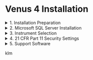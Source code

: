 # Venus 4 Installation

<details>

<summary>1. Installation Preparation</summary>

1.  Select yes when prompted to install the SQL database.

    ![](<../../.gitbook/assets/6 (2).png>)

    ![](<../../.gitbook/assets/5 (2).png>)


2.  Close the Portable WinCDEmu. The installation drive is now mounted on your computer. Open the drive and select the Microlab\_Star folder. Right click on the setup application and select run as administrator. (Note: Administrator rights are needed to install the software properly.)

    ![](<../../.gitbook/assets/4 (2).png>)


3.  Select mount image, mount the Microlab STAR Software VENUS four base package 4.5.0.5217 and select open.\


    ![](<../../.gitbook/assets/3 (2).png>)


4.  Select yes when prompted to install the Portable WINCDEmu Driver.

    ![](<../../.gitbook/assets/2 (1) (1).png>)


5.  Open the Portable WinCDEmu-4.0. application located in the Venus 4 software folde

    <figure><img src="../../.gitbook/assets/1 (1) (1).png" alt="" width="449"><figcaption></figcaption></figure>



</details>

<details>

<summary>2. Microsoft SQL Server Installation</summary>

Using VENUS Software requires access to a Microsoft SQL Server. If the “Microsoft SQL Server 2014 SP2 Express Edition” is not installed at this point, a prompt will be displayed requiring a location and to access information from the Microsoft SQL Server after completion of the software installation.

1.  During installation, a prompt will be displayed asking if the SQL Server 2014 Service Pack 2 (SP2) shal be installed.

    <figure><img src="../../.gitbook/assets/image (1) (1) (1) (1) (1) (1).png" alt="" width="267"><figcaption></figcaption></figure>
2. Click \[Yes] to continue. If \[No] is chosen, please prepare the following information to be able to use another SQL Server:
   * Microsoft SQL Server Location
   * Database User Name and Password
3.  Click \[Next >] to continue.

    <figure><img src="../../.gitbook/assets/image (2) (1) (1) (1) (1).png" alt="" width="378"><figcaption></figcaption></figure>
4.  Click \[Yes] to continue after the virus protection software and all other applications have been closed.

    <figure><img src="../../.gitbook/assets/image (3) (1) (1) (1) (1).png" alt="" width="378"><figcaption></figcaption></figure>
5.  Click \[Yes] to continue.

    <figure><img src="../../.gitbook/assets/image (4) (1) (1) (1) (1).png" alt="" width="378"><figcaption></figcaption></figure>
6.  If necessary, change the installation destination and click \[Next >] to continue.

    <figure><img src="../../.gitbook/assets/image (5) (1) (1) (1) (1).png" alt="" width="378"><figcaption></figcaption></figure>

</details>

<details>

<summary>3. ‌Instrument Selection</summary>

1. Select the instrument from the dialog shown. This will install one of the following instrument deck layouts as the default layout.
2.  Click \[Next >] to continue.

    <figure><img src="../../.gitbook/assets/image (6) (1) (1) (1) (1).png" alt="" width="378"><figcaption></figcaption></figure>
3.  Click \[Install] to continue with the installation process.

    <figure><img src="../../.gitbook/assets/image (7) (1) (1) (1).png" alt="" width="378"><figcaption></figcaption></figure>
4.  Specify the laboratory name and click \[Next >] to confirm the name.

    <figure><img src="../../.gitbook/assets/image (8) (1) (1) (1).png" alt="" width="378"><figcaption></figcaption></figure>
5. The installation of the VENUS Software will now start.

<img src="../../.gitbook/assets/image (9) (1) (1) (1).png" alt="" data-size="original">



</details>

<details>

<summary>4. ‌21 CFR Part 11 Security Settings‌</summary>

1.  The security requirements can be defined in the following screens:

    <figure><img src="../../.gitbook/assets/image (10) (1) (1) (1).png" alt="" width="378"><figcaption></figcaption></figure>

    1. **Restrict Functionality by User logon**\
       For more information about the controlled access functionality, refer to Section 2.4 Authentication Systems. The access rights of the current user are monitored. By installation default, it is set to: OFF
    2. **Record (all) File Names in the Runtime Trace**\
       All the linked file names such as deck layout, liquid classes, labware, etc. are logged (Log File) at the end of each method run. By installation default, it is set to: OFF
    3. **Use File Checksums to Validate Files**\
       Verify the checksum of the method and of all the linked files such as the deck layout, liquid classes, labware, etc. If a file is corrupted, the software will detect it. Enable/disable checksum verification of files. By installation default, it is set to: ON If "Record (all) file names in the runtime trace" is selected, the screen shown below is displayed.\\
2.  Click \[Finish] to complete the installation.

    <figure><img src="../../.gitbook/assets/image (11) (1) (1) (1).png" alt="" width="378"><figcaption></figcaption></figure>
3.  Select the security requirements that are needed and click \[Next >] to continue.\\

    <figure><img src="../../.gitbook/assets/image (12) (1) (1) (1).png" alt="" width="378"><figcaption></figcaption></figure>

    1. **Enable Versioning and Validation of Files**\
       By installation default, it is set to: OFF
    2. **Enable Viewing of File History**\
       By installation default, it is set to: OFF\
       If "Enable viewing of file history" is selected, the screen shown below is displayed. 4. Select the security requirements that are needed and click \[Next >] to continue. • Force Audit Trail for All File Changes By installation
4.  Select the security requirements that are needed and click \[Next >] to continue.

    <figure><img src="../../.gitbook/assets/image (13) (1) (1) (1).png" alt="" width="378"><figcaption></figcaption></figure>

    1. **Force Audit Trail for All File Changes**\
       By installation default, it is set to: OFF
5.  Click \[Finish] to complete the installation of the VENUS Software.

    <figure><img src="../../.gitbook/assets/image (14) (1) (1) (1).png" alt="" width="378"><figcaption></figcaption></figure>

\\

</details>

<details>

<summary>5. ‌Support Software</summary>

After the successful installation of VENUS Software, the installation program for the Hamilton Support Software will start automatically.

1.  Select the labware, libraries and methods which are needed for the daily work by ticking the appropriate boxes. Click \[Next >] to continue.

    <figure><img src="../../.gitbook/assets/image (15) (1) (1) (1).png" alt="" width="341"><figcaption></figcaption></figure>
2.  Click \[Install] to begin the installation of the selected features for the Hamilton Support Software.\\

    <figure><img src="../../.gitbook/assets/image (16) (1) (1) (1).png" alt="" width="378"><figcaption></figcaption></figure>
3.  The installation of the features will take a few minutes.

    <figure><img src="../../.gitbook/assets/image (17) (1) (1) (1).png" alt="" width="378"><figcaption></figcaption></figure>
4.  Click \[Finish] to complete the installation of the Hamilton Support Software.\\

    <figure><img src="../../.gitbook/assets/image (18) (1) (1) (1).png" alt="" width="378"><figcaption></figcaption></figure>
5.  After the successful installation of VENUS Software, find the Version Information under “Windows -> Start -> All Programs -> HAMILTON -> Version Info”. This tool provides information about the currently installed VENUS Software.

    <figure><img src="../../.gitbook/assets/image (19) (1) (1) (1).png" alt="" width="360"><figcaption></figcaption></figure>

\\

</details>





klm
